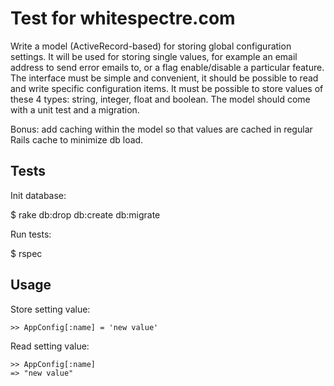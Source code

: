 # Test for whitespectre.com

Write a model (ActiveRecord-based) for storing global configuration settings. It will be used for storing single values, for example an email address to send error emails to, or a flag enable/disable a particular feature. The interface must be simple and convenient, it should be possible to read and write specific configuration items. It must be possible to store values of these 4 types: string, integer, float and boolean. The model should come with a unit test and a migration.

Bonus: add caching within the model so that values are cached in regular Rails cache to minimize db load.

## Tests

Init database:

$ rake db:drop db:create db:migrate

Run tests:

$ rspec

## Usage

Store setting value:

    >> AppConfig[:name] = 'new value'

Read setting value:

    >> AppConfig[:name]
    => "new value"
